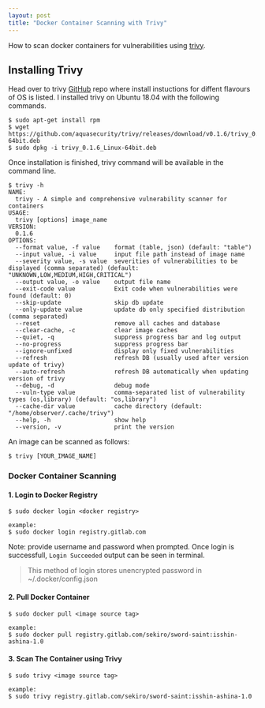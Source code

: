 ```yaml
---
layout: post
title: "Docker Container Scanning with Trivy"
---
```


How to scan docker containers for vulnerabilities using [trivy](https://github.com/aquasecurity/trivy).

<!-- more -->

## Installing Trivy

Head over to trivy [GitHub](https://github.com/aquasecurity/trivy) repo where install instuctions for diffent flavours of OS is listed. I installed trivy on Ubuntu 18.04 with the following commands.

```
$ sudo apt-get install rpm
$ wget https://github.com/aquasecurity/trivy/releases/download/v0.1.6/trivy_0.1.6_Linux-64bit.deb
$ sudo dpkg -i trivy_0.1.6_Linux-64bit.deb
```

Once installation is finished, trivy command will be available in the command line.

```
$ trivy -h
NAME:
  trivy - A simple and comprehensive vulnerability scanner for containers
USAGE:
  trivy [options] image_name
VERSION:
  0.1.6
OPTIONS:
  --format value, -f value    format (table, json) (default: "table")
  --input value, -i value     input file path instead of image name
  --severity value, -s value  severities of vulnerabilities to be displayed (comma separated) (default: "UNKNOWN,LOW,MEDIUM,HIGH,CRITICAL")
  --output value, -o value    output file name
  --exit-code value           Exit code when vulnerabilities were found (default: 0)
  --skip-update               skip db update
  --only-update value         update db only specified distribution (comma separated)
  --reset                     remove all caches and database
  --clear-cache, -c           clear image caches
  --quiet, -q                 suppress progress bar and log output
  --no-progress               suppress progress bar
  --ignore-unfixed            display only fixed vulnerabilities
  --refresh                   refresh DB (usually used after version update of trivy)
  --auto-refresh              refresh DB automatically when updating version of trivy
  --debug, -d                 debug mode
  --vuln-type value           comma-separated list of vulnerability types (os,library) (default: "os,library")
  --cache-dir value           cache directory (default: "/home/observer/.cache/trivy")
  --help, -h                  show help
  --version, -v               print the version
```

An image can be scanned as follows:
```
$ trivy [YOUR_IMAGE_NAME]
```

### Docker Container Scanning
#### 1. Login to Docker Registry
```
$ sudo docker login <docker registry>

example: 
$ sudo docker login registry.gitlab.com
```
Note: provide username and password when prompted. Once login is successfull, `Login Succeeded` output can be seen in terminal.

> This method of login stores unencrypted password in ~/.docker/config.json

#### 2. Pull Docker Container
```
$ sudo docker pull <image source tag>

example:
$ sudo docker pull registry.gitlab.com/sekiro/sword-saint:isshin-ashina-1.0
```
#### 3. Scan The Container using Trivy
```
$ sudo trivy <image source tag>

example:
$ sudo trivy registry.gitlab.com/sekiro/sword-saint:isshin-ashina-1.0
```
